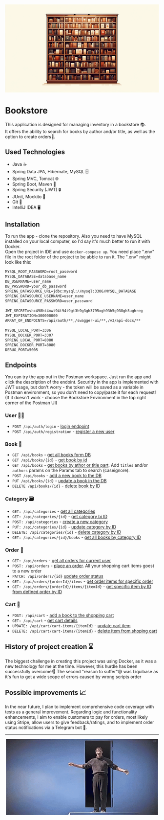 ![](images/readme_title_image.png)
# Bookstore

This application is designed for managing inventory in a bookstore 📚.  
It offers the ability to search for books by author and/or title, as well as the option to create orders🛒.

## Used Technologies
- Java ☕
- Spring Data JPA, Hibernate, MySQL 🗄️
- Spring MVC, Tomcat 🌐
- Spring Boot, Maven 🚀
- Spring Security (JWT) 🔒
- JUnit, Mockito 🧪
- Git 🔄
- IntelliJ IDEA 🖥️

## Installation
To run the app - clone the repository. Also you need to have MySQL installed on your local computer, so I'd say it's much better to run it with Docker.  
Open the project in IDE and use `docker-compose up`. You need place ".env" file in the root folder of the project to be abble to run it. The ".env" might look like this:
```
MYSQL_ROOT_PASSWORD=root_password
MYSQL_DATABASE=database_name
DB_USERNAME=user_name
DB_PASSWORD=your_db_password
SPRING_DATASOURCE_URL=jdbc:mysql://mysql:3306/MYSQL_DATABASE
SPRING_DATASOURCE_USERNAME=user_name
SPRING_DATASOURCE_PASSWORD=user_password

JWT_SECRET=vhc498ht4mwt94t94t9gt3h9g3gh3795xgh93h5g938gh3ughreg 
JWT_EXPIRATION=300000000
ARRAY_OF_ENDPOINTS=/api/auth/**,/swagger-ui/**,/v3/api-docs/**

MYSQL_LOCAL_PORT=3306
MYSQL_DOCKER_PORT=3307
SPRING_LOCAL_PORT=8080 
SPRING_DOCKER_PORT=8080
DEBUG_PORT=5005
```

## Endpoints
You can try the app out in the Postman workspace. Just run the app and click the description of the endoint. Securitty in the app is implemented with JWT usage, but don't worry - the token will be saved as a variable in Postman environment, so you don't need to copy/paste it for each request! (If it doesn't work - choose the Bookstore Environment in the top right corner of the Postman UI)

### User 🦸‍♀️
- `POST /api/auth/login` - [login endpoint](https://www.postman.com/api-test-3019/workspace/bookstroe-managemet-public/request/31607463-21e38b64-020e-4428-bfde-a536e31e517d?action=share&creator=31607463&ctx=documentation)
- `POST /api/auth/registration` - [register a new user](https://www.postman.com/api-test-3019/workspace/bookstroe-managemet-public/request/31607463-de42cc79-9890-4501-8415-8cad8c37f6ce?action=share&creator=31607463&ctx=documentation&active-environment=31607463-eee2318c-b0af-486f-afa5-3acf8a734a10)

### Book 📙
- `GET /api/books` - [get all books form DB](https://www.postman.com/api-test-3019/workspace/bookstroe-managemet-public/request/31607463-01fdadc8-64ae-4a11-80fe-2bbcf7ecd00a?action=share&creator=31607463&ctx=documentation&active-environment=31607463-eee2318c-b0af-486f-afa5-3acf8a734a10)
- `GET /api/books/{id}` - [get book by id](https://www.postman.com/api-test-3019/workspace/bookstroe-managemet-public/request/31607463-456c195f-006d-401d-b2cc-aa85aaf94b05?action=share&creator=31607463&ctx=documentation&active-environment=31607463-eee2318c-b0af-486f-afa5-3acf8a734a10)
- `GET /api/books` - [get books by athor or title part](https://www.postman.com/api-test-3019/workspace/bookstroe-managemet-public/request/31607463-659bab5f-a6f4-4a8b-abb5-39c2252f2fb3?action=share&creator=31607463&ctx=documentation&active-environment=31607463-eee2318c-b0af-486f-afa5-3acf8a734a10). Add `titles` and/or `authors` params on the Params
  tab to search (caseignore).
- `POST /api/books` - [add a new book to the DB](https://www.postman.com/api-test-3019/workspace/bookstroe-managemet-public/request/31607463-56b9fafa-7087-420a-9842-4c1ee2df6b25?action=share&creator=31607463&ctx=documentation&active-environment=31607463-eee2318c-b0af-486f-afa5-3acf8a734a10)
- `PUT /api/books/{id}` - [update a book in the DB](https://www.postman.com/api-test-3019/workspace/bookstroe-managemet-public/request/31607463-ab7445a6-bfd6-477b-85da-74100481fdf6?action=share&creator=31607463&ctx=documentation&active-environment=31607463-eee2318c-b0af-486f-afa5-3acf8a734a10)
- `DELETE /api/books/{id}` - [delete book by ID](https://www.postman.com/api-test-3019/workspace/bookstroe-managemet-public/request/31607463-17755c80-1b8a-4d4f-a997-2221a0e1168e?action=share&creator=31607463&ctx=documentation&active-environment=31607463-eee2318c-b0af-486f-afa5-3acf8a734a10)

### Category  🗃
- `GET: /api/categories` - [get all categories](https://www.postman.com/api-test-3019/workspace/bookstroe-managemet-public/request/31607463-ed711afe-0811-4df5-bbf4-eedab32a9b47?action=share&creator=31607463&ctx=documentation&active-environment=31607463-eee2318c-b0af-486f-afa5-3acf8a734a10)
- `GET: /api/categories/{id}` - [get category bi ID](https://www.postman.com/api-test-3019/workspace/bookstroe-managemet-public/request/31607463-f31671fc-360e-4dd2-8d5c-d51a3e9298d6?action=share&creator=31607463&ctx=documentation&active-environment=31607463-eee2318c-b0af-486f-afa5-3acf8a734a10)
- `POST: /api/categories` - [create a new category](https://www.postman.com/api-test-3019/workspace/bookstroe-managemet-public/request/31607463-ed711afe-0811-4df5-bbf4-eedab32a9b47?action=share&creator=31607463&ctx=documentation&active-environment=31607463-eee2318c-b0af-486f-afa5-3acf8a734a10)
- `PUT: /api/categories/{id}` - [update category by ID](https://www.postman.com/api-test-3019/workspace/bookstroe-managemet-public/request/31607463-c41ce83a-d85c-4a0f-a338-c5f11caf0cba?action=share&creator=31607463&ctx=documentation)
- `DELETE: /api/categories/{id}` - [delete category by ID](https://www.postman.com/api-test-3019/workspace/bookstroe-managemet-public/request/31607463-25732381-1534-42a7-927c-c881b16874d1?action=share&creator=31607463&ctx=documentation&active-environment=31607463-eee2318c-b0af-486f-afa5-3acf8a734a10)
- `GET: /api/categories/{id}/books` - [get all books by category ID](https://www.postman.com/api-test-3019/workspace/bookstroe-managemet-public/request/31607463-d41c8a1c-0be4-4640-91a9-60de250a06bd?action=share&creator=31607463&ctx=documentation&active-environment=31607463-eee2318c-b0af-486f-afa5-3acf8a734a10)

### Order 📝
- `GET: /api/orders` - [get all orders for current user](https://www.postman.com/api-test-3019/workspace/bookstroe-managemet-public/request/31607463-201dd8e3-020d-4969-81b6-085274aa0529?action=share&creator=31607463&ctx=documentation&active-environment=31607463-eee2318c-b0af-486f-afa5-3acf8a734a10)
- `POST: /api/orders` - [place an order](https://www.postman.com/api-test-3019/workspace/bookstroe-managemet-public/request/31607463-a32cab99-80a9-451f-9603-7253e47aa095?action=share&creator=31607463&ctx=documentation&active-environment=31607463-eee2318c-b0af-486f-afa5-3acf8a734a10). All your shopping cart items goest to a new order
- `PATCH: /api/orders/{id}` [update order status](https://www.postman.com/api-test-3019/workspace/bookstroe-managemet-public/request/31607463-bff644ac-6fb1-4bca-a06b-d71445e29411?action=share&creator=31607463&ctx=documentation&active-environment=31607463-eee2318c-b0af-486f-afa5-3acf8a734a10)
- `GET: /api/orders/{orderId}/items` - [get order items for specific order](https://www.postman.com/api-test-3019/workspace/bookstroe-managemet-public/request/31607463-1fac8fb1-e417-4ce8-aa67-f9576c63f5c2?action=share&creator=31607463&ctx=documentation&active-environment=31607463-eee2318c-b0af-486f-afa5-3acf8a734a10)
- `GET: /api/orders/{orderId}/items/{itemId}` - [get specific item by ID from defined order by ID](https://www.postman.com/api-test-3019/workspace/bookstroe-managemet-public/request/31607463-27813a57-cd60-4666-ab28-b51d8a83b216?action=share&creator=31607463&ctx=documentation&active-environment=31607463-eee2318c-b0af-486f-afa5-3acf8a734a10)

### Cart 🛒
- `POST: /api/cart` - [add a book to the shopping cart](https://www.postman.com/api-test-3019/workspace/bookstroe-managemet-public/request/31607463-df63d6a3-695a-43fa-9dc3-1d9dbb8ed48a?action=share&source=copy-link&creator=31607463&ctx=documentation)
- `GET: /api/cart` - [get cart details](https://www.postman.com/api-test-3019/workspace/bookstroe-managemet-public/request/31607463-29669522-f91c-4fcf-9189-7e2bcb4d4fb4?action=share&creator=31607463&ctx=documentation&active-environment=31607463-eee2318c-b0af-486f-afa5-3acf8a734a10)
- `UPDATE: /api/cart/cart-items/{itemId}` - [update cart item](https://www.postman.com/api-test-3019/workspace/bookstroe-managemet-public/request/31607463-2f249ad3-f266-4442-9e4e-7f94af1329fc?action=share&creator=31607463&ctx=documentation&active-environment=31607463-eee2318c-b0af-486f-afa5-3acf8a734a10)
- `DELETE: /api/cart/cart-items/{itemId}` - [delete item from shoping cart](https://www.postman.com/api-test-3019/workspace/bookstroe-managemet-public/request/31607463-5ad40aea-2411-4a5d-b5e6-2ffc526dd455?action=share&creator=31607463&ctx=documentation&active-environment=31607463-eee2318c-b0af-486f-afa5-3acf8a734a10)

## History of project creation ⌛
The biggest challenge in creating this project was using Docker, as it was a new technology for me at the time. However, this hurdle has been successfully overcome!💪 The second "reason to suffer"😅 was Liquibase as it's fun to get a wide scope of errors caused by wrong scripts order


## Possible improvements 📈
In the near future, I plan to implement comprehensive code coverage with tests as a general improvement. Regarding logic and functionality enhancements, I aim to enable customers to pay for orders, most likely using Stripe, allow users to give feedback/ratings, and to implement order status notifications via a Telegram bot 📩. 

***
<div style="width:100%; text-align:center;">
    <img src="images/readme_footer_image.gif" alt="Footer Image">
</div>